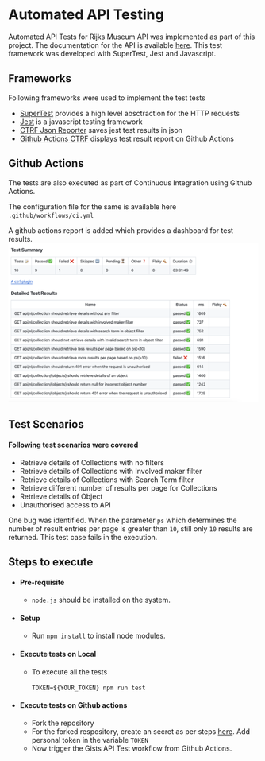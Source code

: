 # Automated API Testing

Automated API Tests for Rijks Museum API was implemented as part of this project. The documentation for the API is available [here](https://data.rijksmuseum.nl/object-metadata/api/). This test framework was developed with SuperTest, Jest and Javascript.


## Frameworks
Following frameworks were used to implement the test tests
- [SuperTest](https://github.com/visionmedia/supertest) provides a high level absctraction for the HTTP requests
- [Jest](https://jestjs.io/) is a javascript testing framework
- [CTRF Json Reporter](https://github.com/ctrf-io/jest-ctrf-json-reporter) saves jest test results in json
- [Github Actions CTRF](https://github.com/ctrf-io/jest-ctrf-json-reporter) displays test result report on Github Actions


## Github Actions
The tests are also executed as part of Continuous Integration using Github Actions.

The configuration file for the same is available here `.github/workflows/ci.yml`

A github actions report is added which provides a dashboard for test results.
![Report](Report_Sample.png)

## Test Scenarios

#### Following test scenarios were covered
 - Retrieve details of Collections with no filters
 - Retrieve details of Collections with Involved maker filter
 - Retrieve details of Collections with Search Term filter
 - Retrieve different number of results per page for Collections
 - Retrieve details of Object
 - Unauthorised access to API

One bug was identified. When the parameter `ps` which determines the number of result entries per page is greater than `10`, still only `10` results are returned. This test case fails in the execution.

## Steps to execute

- #### Pre-requisite
    - `node.js` should be installed on the system.

- #### Setup
    - Run `npm install` to install node modules.

- #### Execute tests on Local
    -  To execute all the tests

        `TOKEN=${YOUR_TOKEN} npm run test` 

- #### Execute tests on Github actions
    - Fork the repository
    - For the forked respository, create an secret as per steps [here](https://docs.github.com/en/actions/security-guides/encrypted-secrets). Add personal token in the variable `TOKEN`
    - Now trigger the Gists API Test workflow from Github Actions.